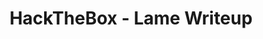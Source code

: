 ---
layout: post
title:  "HackTheBox - Lame Writeup"
categories: [HackTheBox]
tags: []
draft: true
---